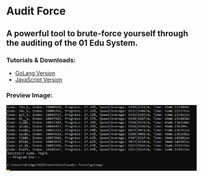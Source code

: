 # Audit Force

## A powerful tool to brute-force yourself through the auditing of the 01 Edu System.

### Tutorials & Downloads:

-   [GoLang Version](https://github.com/MM1132/Audit-Force/tree/golang)
-   [JavaScript Version](https://github.com/MM1132/Audit-Force/tree/javascript)

### Preview Image:

![](preview-images/working.png)
